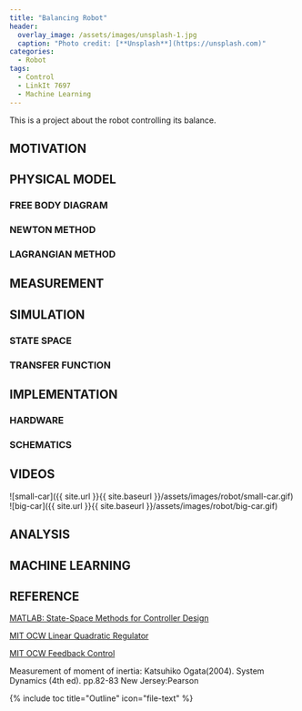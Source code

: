 ```yaml
---
title: "Balancing Robot"
header:
  overlay_image: /assets/images/unsplash-1.jpg
  caption: "Photo credit: [**Unsplash**](https://unsplash.com)"
categories:
  - Robot
tags:
  - Control
  - LinkIt 7697
  - Machine Learning
---
```


This is a project about the robot controlling its balance.

## MOTIVATION

## PHYSICAL MODEL

### FREE BODY DIAGRAM

### NEWTON METHOD

### LAGRANGIAN METHOD

## MEASUREMENT

## SIMULATION

### STATE SPACE

### TRANSFER FUNCTION

## IMPLEMENTATION

### HARDWARE

### SCHEMATICS

## VIDEOS

![small-car]({{ site.url }}{{ site.baseurl }}/assets/images/robot/small-car.gif)
![big-car]({{ site.url }}{{ site.baseurl }}/assets/images/robot/big-car.gif)

## ANALYSIS

## MACHINE LEARNING

## REFERENCE

[MATLAB: State-Space Methods for Controller Design](http://ctms.engin.umich.edu/CTMS/index.php?example=InvertedPendulum&section=ControlStateSpace)

[MIT OCW Linear Quadratic Regulator](https://ocw.mit.edu/courses/mechanical-engineering/2-154-maneuvering-and-control-of-surface-and-underwater-vehicles-13-49-fall-2004/lecture-notes/lec19.pdf)

[MIT OCW Feedback Control](https://ocw.mit.edu/courses/aeronautics-and-astronautics/16-30-feedback-control-systems-fall-2010/lecture-notes/MIT16_30F10_lec18.pdf)

Measurement of moment of inertia: Katsuhiko Ogata(2004). System Dynamics (4th ed). pp.82-83 New Jersey:Pearson


{% include toc title="Outline" icon="file-text" %}


